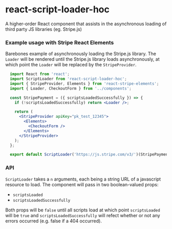 # react-script-loader-hoc
A higher-order React component that assists in the asynchronous loading of third party JS libraries (eg. Stripe.js)


### Example usage with Stripe React Elements
Barebones example of asynchronously loading the Stripe.js library. The `Loader` will be rendered until the Stripe.js library loads asynchronously, at which point the `Loader` will be replaced by the `StripeProvider`.
```jsx
  import React from 'react';
  import ScriptLoader from 'react-script-loader-hoc';
  import { StripeProvider, Elements } from 'react-stripe-elements';
  import { Loader, CheckoutForm } from '../components';

  const StripePayment = ({ scriptsLoadedSuccessfully }) => {
    if (!scriptsLoadedSuccessfully) return <Loader />;

    return (
      <StripeProvider apiKey="pk_test_12345">
        <Elements>
          <CheckoutForm />
        </Elements>
      </StripeProvider>
    );
  };

  export default ScriptLoader('https://js.stripe.com/v3/')(StripePayment);
```

### API
`ScriptLoader` takes a `n` arguments, each being a string URL of a javascript resource to load. The component will pass in two boolean-valued props:
 - `scriptsLoaded`
 - `scriptsLoadedSuccessfully`

Both props will be `false` until all scripts load at which point `scriptsLoaded` will be `true` and `scriptsLoadedSuccessfully` will refect whether or not any errors occurred (e.g. false if a 404 occurred).
